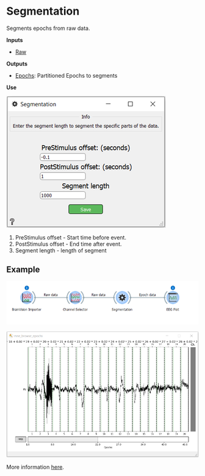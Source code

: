 Segmentation
============
Segments epochs from raw data.

**Inputs**
- [Raw](https://mne.tools/0.17/generated/mne.io.Raw.html#mne.io.Raw)

**Outputs**
- [Epochs](https://mne.tools/0.17/generated/mne.Epochs.html): Partitioned Epochs to segments

**Use**

![](images/segm.png)

1. PreStimulus offset - Start time before event. 
2. PostStimulus offset - End time after event. 
3. Segment length - length of segment

Example
-------

![](images/exa10work.png)

![](images/exa10plot.png)

More information [here](https://mne.tools/0.17/generated/mne.Epochs.html).
